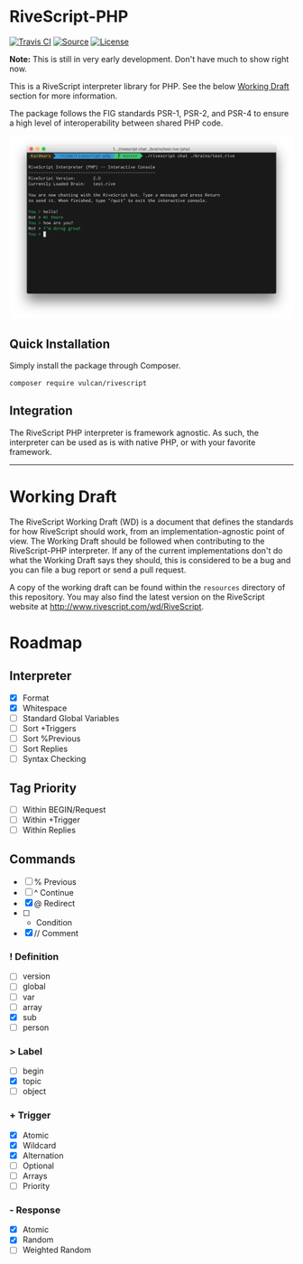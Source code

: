 # RiveScript-PHP
[![Travis CI](https://img.shields.io/travis/vulcan-project/rivescript-php.svg?style=flat-square)](https://travis-ci.org/vulcan-project/rivescript-php)
[![Source](http://img.shields.io/badge/source-vulcan--project/rivescript--php-blue.svg?style=flat-square)](https://github.com/vulcan-project/rivescript-php)
[![License](http://img.shields.io/badge/license-MIT-brightgreen.svg?style=flat-square)](https://tldrlegal.com/license/mit-license)

**Note:** This is still in very early development. Don't have much to show right now.

This is a RiveScript interpreter library for PHP. See the below [Working Draft](#working-draft) section for more information.

The package follows the FIG standards PSR-1, PSR-2, and PSR-4 to ensure a high level of interoperability between shared PHP code.

![Screenshot](resources/screenshot.png)

## Quick Installation
Simply install the package through Composer.

```
composer require vulcan/rivescript
```

## Integration
The RiveScript PHP interpreter is framework agnostic. As such, the interpreter can be used as is with native PHP, or with your favorite framework.

---

# Working Draft

The RiveScript Working Draft (WD) is a document that defines the standards for how RiveScript should work, from an implementation-agnostic point of view. The Working Draft should be followed when contributing to the RiveScript-PHP interpreter. If any of the current implementations don't do what the Working Draft says they should, this is considered to be a bug and you can file a bug report or send a pull request.

A copy of the working draft can be found within the `resources` directory of this repository. You may also find the latest version on the RiveScript website at http://www.rivescript.com/wd/RiveScript.

# Roadmap

## Interpreter
- [x] Format
- [x] Whitespace
- [ ] Standard Global Variables
- [ ] Sort +Triggers
- [ ] Sort %Previous
- [ ] Sort Replies
- [ ] Syntax Checking

## Tag Priority
- [ ] Within BEGIN/Request
- [ ] Within +Trigger
- [ ] Within Replies

## Commands
- [ ] % Previous
- [ ] ^ Continue
- [x] @ Redirect
- [ ] * Condition
- [x] // Comment

### ! Definition
- [ ] version
- [ ] global
- [ ] var
- [ ] array
- [x] sub
- [ ] person

### > Label
- [ ] begin
- [x] topic
- [ ] object

### + Trigger
- [x] Atomic
- [x] Wildcard
- [x] Alternation
- [ ] Optional
- [ ] Arrays
- [ ] Priority

### - Response
- [x] Atomic
- [x] Random
- [ ] Weighted Random

